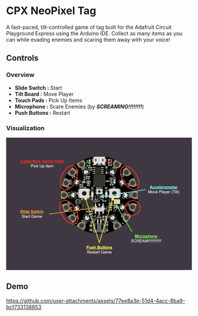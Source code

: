 # CPX NeoPixel Tag
A fast-paced, tilt-controlled game of tag built for the Adafruit Circuit Playground Express using the Arduino IDE. Collect as many items as you can while evading enemies and scaring them away with your voice!

## Controls
### Overview
- <b>Slide Switch :</b> Start
- <b>Tilt Board :</b> Move Player
- <b>Touch Pads :</b> Pick Up Items
- <b>Microphone :</b> Scare Enemies (by <b><i>SCREAMING!!!!!!!!</i></b>)
- <b>Push Buttons :</b> Restart

### Visualization
<img src="Controls.png" alt="" />

## Demo

https://github.com/user-attachments/assets/77ee8a3e-51d4-4acc-8ba9-bcf733138853
